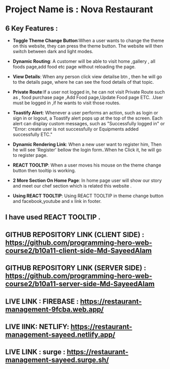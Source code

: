 # Project Name is : Nova Restaurant





## 6 Key Features :

- **Toggle Theme Change Button**:When a user wants to change the theme on this website, they can press the theme button. The website will then switch between dark and light modes.

- **Dynamic Routing**: A customer will be able to visit home ,gallery , all foods page,add food  etc page without reloading the page.

- **View Details**: When any person click view detailse btn , then he will go to the details page, where he can see the food details of that topic.

- **Private Route**:If a user not logged in, he can not visit Private Route such as , food purchase page ,Add Food page,Update Food page ETC. .User must be logged in ,if he wants to visit those routes.

- **Toastify Alert**: Whenever a user performs an action, such as login or sign in or logout, a Toastify alert pops up at the top of the screen. Each alert can display custom messages, such as "Successfully logged in" or "Error: create user is not successfully or Equipments added successfully ETC."

- **Dynamic Rendering Link**: When a new user want to register him, Then he will see  'Register' bellow the login form..When he Click it, he will go to register page.

- **REACT TOOLTIP**: When a user moves his mouse on the theme change button then tooltip is working. 




- **2 More Section On Home Page**: In home page user will show our story and meet our chef section which is related this website .



- **Using  REACT TOOLTIP**: Using  REACT TOOLTIP in theme change button and facebook,youtube and x link in footer.



## I have used REACT TOOLTIP .

## GITHUB REPOSITORY LINK (CLIENT SIDE) : https://github.com/programming-hero-web-course2/b10a11-client-side-Md-SayeedAlam


## GITHUB REPOSITORY LINK (SERVER SIDE) : https://github.com/programming-hero-web-course2/b10a11-server-side-Md-SayeedAlam

## LIVE LINK : FIREBASE : https://restaurant-management-9fcba.web.app/

## LIVE lINK: NETLIFY:  https://restaurant-management-sayeed.netlify.app/

## LIVE LINK : surge : https://restaurant-management-sayeed.surge.sh/